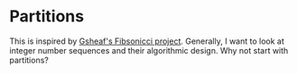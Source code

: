 # Partitions
This is inspired by [Gsheaf's Fibsonicci project](https://github.com/GSheaf/Fibsonicci). Generally, I want to look at integer number sequences and their algorithmic design. Why not start with partitions?
